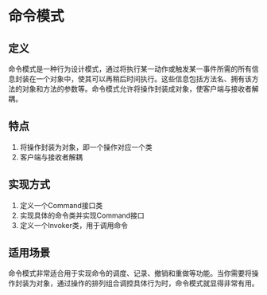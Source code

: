 # 命令模式
## 定义
命令模式是一种行为设计模式，通过将执行某一动作或触发某一事件所需的所有信息封装在一个对象中，使其可以再稍后时间执行。这些信息包括方法名、拥有该方法的对象和方法的参数等。命令模式允许将操作封装成对象，使客户端与接收者解耦。
## 特点
1. 将操作封装为对象，即一个操作对应一个类
2. 客户端与接收者解耦
## 实现方式
1. 定义一个Command接口类
2. 实现具体的命令类并实现Command接口
3. 定义一个Invoker类，用于调用命令
## 适用场景
命令模式非常适合用于实现命令的调度、记录、撤销和重做等功能。当你需要将操作封装为对象，通过操作的排列组合调控具体行为时，命令模式就显得非常有用。